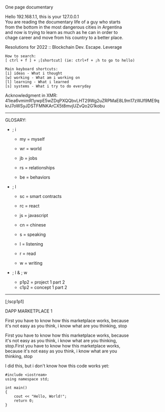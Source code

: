 One page documentary  
    
Hello 192.168.1.1, this is your 127.0.0.1  
You are reading the documentary life of a guy who starts  
from the bottom in the most dangerous cities in Argentina  
and now is trying to learn as much as he can in order to  
chage career and move from his country to a better place.  
  
Resolutions for 2022 :: Blockchain Dev. Escape. Leverage  

    How to search:  
    [ ctrl + f ] + ;[shortcut] (ie: ctrl+f + ;h to go to hello)  
    
    Main keyboard shortcuts:  
    [i] ideas - What i thought  
    [w] working - What am i working on  
    [l] learning - What i learned  
    [s] systems - What i try to do everyday  

Acknowledgment in XMR:  
41iea6vmimR1ywpE5wZDqPXQQbvLHT29Wg2uZRPMaE8L9m17zWJf9ME9qkrJ7oWSyJDSTFMNKArCX5t8mvjUZvQo2G1kobu  

  ---  

GLOSARY:  
- ; i
    - my = myself
    - wr = world  

    - jb = jobs
    - rs = relationships
    - be = behaviors

- ; l
    - sc = smart contracts  
    - rc = react
    - js = javascript  

    - cn = chinese  
    - s = speaking  
    - l = listening  
    - r = read  
    - w = writing  

- ; l & ; w
    - p1p2 = project 1 part 2 
    - c1p2 = concept 1 part 2

---  

[;lscp1p1]  

DAPP MARKETPLACE 1  
  
First you have to know how this marketplace works, because  
it's not easy as you think, i know what are you thinking, stop    
  
First you have to know how this marketplace works, because  
it's not easy as you think, i know what are you thinking,  
stop.First you have to know how this marketplace works,  
because it's not easy as you think, i know what are you  
thinking, stop  
  
I did this, but i don't know how this code works yet:  
  
    #include <iostream>
    using namespace std;

    int main() 
    {
        cout << "Hello, World!";
        return 0;
    } 